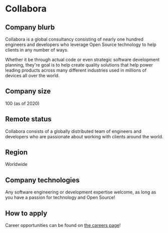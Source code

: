 # Collabora

## Company blurb

Collabora is a global consultancy consisting of nearly one hundred engineers and developers who leverage Open Source technology to help clients in any number of ways.  

Whether it be through actual code or even strategic software development planning, they're goal is to help create quality solutions that help power leading products across many different industries used in millions of devices all over the world. 

## Company size

100 (as of 2020)

## Remote status

Collabora consists of a globally distributed team of engineers and developers who are passionate about working with clients around the world.

## Region

Worldwide

## Company technologies

Any software engineering or development expertise welcome, as long as you have a passion for technology and Open Source!

## How to apply

Career opportunities can be found on [the careers page](https://www.collabora.com/careers.html)!